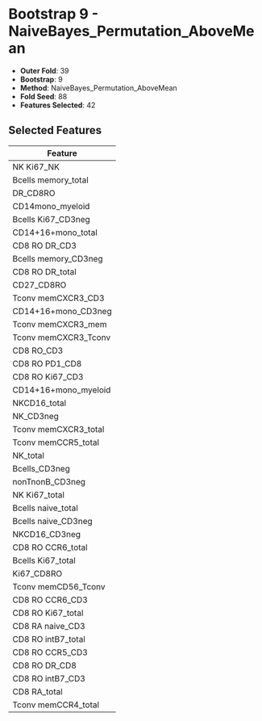 # Bootstrap 9 - NaiveBayes_Permutation_AboveMean

- **Outer Fold**: 39
- **Bootstrap**: 9
- **Method**: NaiveBayes_Permutation_AboveMean
- **Fold Seed**: 88
- **Features Selected**: 42

## Selected Features

| Feature |
|---------|
| NK Ki67_NK |
| Bcells memory_total |
| DR_CD8RO |
| CD14mono_myeloid |
| Bcells Ki67_CD3neg |
| CD14+16+mono_total |
| CD8 RO DR_CD3 |
| Bcells memory_CD3neg |
| CD8 RO DR_total |
| CD27_CD8RO |
| Tconv memCXCR3_CD3 |
| CD14+16+mono_CD3neg |
| Tconv memCXCR3_mem |
| Tconv memCXCR3_Tconv |
| CD8 RO_CD3 |
| CD8 RO PD1_CD8 |
| CD8  RO Ki67_CD3 |
| CD14+16+mono_myeloid |
| NKCD16_total |
| NK_CD3neg |
| Tconv memCXCR3_total |
| Tconv memCCR5_total |
| NK_total |
| Bcells_CD3neg |
| nonTnonB_CD3neg |
| NK Ki67_total |
| Bcells naive_total |
| Bcells naive_CD3neg |
| NKCD16_CD3neg |
| CD8 RO CCR6_total |
| Bcells Ki67_total |
| Ki67_CD8RO |
| Tconv memCD56_Tconv |
| CD8 RO CCR6_CD3 |
| CD8 RO Ki67_total |
| CD8 RA naive_CD3 |
| CD8 RO intB7_total |
| CD8 RO CCR5_CD3 |
| CD8 RO DR_CD8 |
| CD8 RO intB7_CD3 |
| CD8 RA_total |
| Tconv memCCR4_total |
